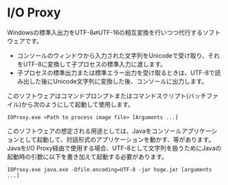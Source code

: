 I/O Proxy
=========
Windowsの標準入出力をUTF-8⇄UTF-16の相互変換を行いつつ代行するソフトウェアです。

* コンソールのウィンドウから入力された文字列をUnicodeで受け取り、それをUTF-8に変換して子プロセスの標準入力に渡します。
* 子プロセスの標準出力または標準エラー出力を受け取るときは、UTF-8で読み出した後にUnicode文字列に変換した後、コンソールに出力します。

このソフトウェアはコマンドプロンプトまたはコマンドスクリプト(バッチファイル)から次のようにして起動して使用します。

`IOProxy.exe <Path to process image file> [Arguments ...]`

このソフトウェアの想定される用途としては、Javaをコンソールアプリケーションとして起動して、対話形式のアプリケーションを動かす、等があります。
JavaをI/O Proxy経由で使用する場合、UTF-8として文字列を扱うためにJavaの起動時の引数に以下を書き加えて起動する必要があります。

`IOProxy.exe java.exe -Dfile.encoding=UTF-8 -jar hoge.jar [arguments ...]`
